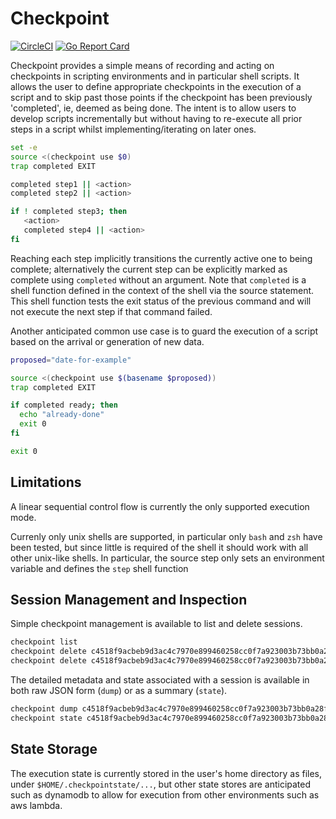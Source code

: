 # Checkpoint

[![CircleCI](https://circleci.com/gh/circleci/circleci-docs.svg?style=svg)](https://circleci.com/gh/circleci/circleci-docs)
[![Go Report Card](https://goreportcard.com/badge/github.com/cosnicolaou/checkpoint)](https://goreportcard.com/report/github.com/cosnicolaou/checkpoint)

Checkpoint provides a simple means of recording and acting
on checkpoints in scripting environments and in particular
shell scripts. It allows the user to define appropriate
checkpoints in the execution of a script and to skip past
those points if the checkpoint has been previously 'completed', ie,
deemed as being done. The intent is to allow users to develop scripts
incrementally but without having to re-execute all prior
steps in a script whilst implementing/iterating on later ones.

```sh
set -e
source <(checkpoint use $0)
trap completed EXIT

completed step1 || <action>
completed step2 || <action>

if ! completed step3; then
   <action>
   completed step4 || <action>
fi
```

Reaching each step implicitly transitions the currently active one to being
complete; alternatively the current step can be explicitly marked
as complete using `completed` without an argument. Note that `completed` is
a shell function defined in the context of the shell via the
source statement. This shell function tests the exit status of the previous
command and will not execute the next step if that command failed.

Another anticipated common use case is to guard the execution of a script
based on the arrival or generation of new data.

```sh
proposed="date-for-example"

source <(checkpoint use $(basename $proposed))
trap completed EXIT

if completed ready; then
  echo "already-done"
  exit 0
fi

exit 0
```

## Limitations

A linear sequential control flow is currently the only supported
execution mode.

Currenly only unix shells are supported, in particular only `bash` and `zsh`
have been tested, but since little is required of the shell it should
work with all other unix-like shells. In particular, the source
step only sets an environment variable and defines the `step` shell function


## Session Management and Inspection

Simple checkpoint management is available to list and delete sessions.

```sh
checkpoint list
checkpoint delete c4518f9acbeb9d3ac4c7970e899460258cc0f7a923003b73bb0a28fa0f050f99
checkpoint delete c4518f9acbeb9d3ac4c7970e899460258cc0f7a923003b73bb0a28fa0f050f99 step1
```

The detailed metadata and state associated with a session is available in both
raw JSON form (`dump`) or as a summary (`state`).
```sh
checkpoint dump c4518f9acbeb9d3ac4c7970e899460258cc0f7a923003b73bb0a28fa0f050f99
checkpoint state c4518f9acbeb9d3ac4c7970e899460258cc0f7a923003b73bb0a28fa0f050f99
```

## State Storage

The execution state is currently stored in the user's home directory
as files, under `$HOME/.checkpointstate/...`, but other state stores
are anticipated such as dynamodb to allow for execution from other
environments such as aws lambda.
